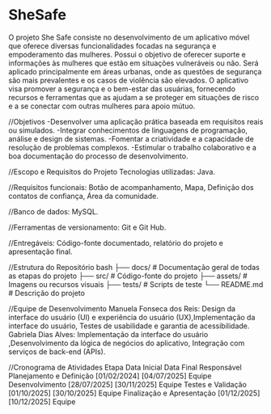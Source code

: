 # SheSafe
O projeto She Safe consiste no desenvolvimento de um aplicativo móvel que oferece diversas funcionalidades focadas na segurança e empoderamento das mulheres. Possui o objetivo de oferecer suporte e informações às mulheres que estão em situações vulneráveis ou não. Será aplicado principalmente em áreas urbanas, onde as questões de segurança são mais prevalentes e os casos de violência são elevados. O aplicativo visa promover a segurança e o bem-estar das usuárias, fornecendo recursos e ferramentas que as ajudam a se proteger em situações de risco e a se conectar com outras mulheres para apoio mútuo. 

//Objetivos
-Desenvolver uma aplicação prática baseada em requisitos reais ou simulados.
-Integrar conhecimentos de linguagens de programação, análise e design de sistemas.
-Fomentar a criatividade e a capacidade de resolução de problemas complexos.
-Estimular o trabalho colaborativo e a boa documentação do processo de desenvolvimento.

//Escopo e Requisitos do Projeto
Tecnologias utilizadas: Java.

//Requisitos funcionais: Botão de acompanhamento, Mapa,  Definição dos contatos de confiança, Área da comunidade.


//Banco de dados: MySQL. 

//Ferramentas de versionamento: Git e Git Hub.

//Entregáveis: Código-fonte documentado, relatório do projeto e apresentação final.

//Estrutura do Repositório
bash
├── docs/                 # Documentação geral de todas as etapas do projeto 
├── src/                  # Código-fonte do projeto
├── assets/               # Imagens ou recursos visuais
├── tests/                # Scripts de teste
└── README.md             # Descrição do projeto


//Equipe de Desenvolvimento
Manuela Fonseca dos Reis: Design da interface do usuário (UI) e experiência do usuário (UX),Implementação da interface do usuário, Testes de usabilidade e garantia de acessibilidade.
Gabriela Dias Alves: Implementação da interface do usuário ,Desenvolvimento da lógica de negócios do aplicativo, Integração com serviços de back-end (APIs).


//Cronograma de Atividades
Etapa	                         Data Inicial	       Data Final	       Responsável
Planejamento e Definição	     [01/02/2024]       [04/07/2025]	       Equipe
Desenvolvimento	               [28/07/2025]	      [30/11/2025]	       Equipe
Testes e Validação	           [01/10/2025]      	[30/10/2025]	       Equipe
Finalização e Apresentação	   [01/12/2025]	      [10/12/2025]	       Equipe

